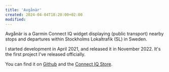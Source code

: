 ```yaml
---
title: 'Avgånär'
created: 2024-04-04T18:20:00+02:00
modified:
---
```


Avgånär is a Garmin Connect IQ widget displaying (public transport) nearby stops and departures within Stockholms Lokaltrafik (SL) in Sweden.

I started development in April 2021, and released it in November 2022. It's the first project I've released officially.

You can find it on [Github](https://github.com/felwal/avganar) and the [Connect IQ Store](https://apps.garmin.com/en-GB/apps/a96ddb52-3edd-4298-8348-5bd818376a2a).
